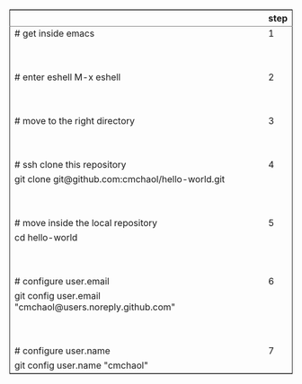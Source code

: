 <table border="2" cellspacing="0" cellpadding="6" rules="groups" frame="hsides">


<colgroup>
<col  class="left" />

<col  class="right" />
</colgroup>
<thead>
<tr>
<th scope="col" class="left">&#xa0;</th>
<th scope="col" class="right">step</th>
</tr>
</thead>

<tbody>
<tr>
<td class="left"># get inside emacs</td>
<td class="right">1</td>
</tr>


<tr>
<td class="left">&#xa0;</td>
<td class="right">&#xa0;</td>
</tr>


<tr>
<td class="left">&#xa0;</td>
<td class="right">&#xa0;</td>
</tr>


<tr>
<td class="left"># enter eshell M-x eshell</td>
<td class="right">2</td>
</tr>


<tr>
<td class="left">&#xa0;</td>
<td class="right">&#xa0;</td>
</tr>


<tr>
<td class="left">&#xa0;</td>
<td class="right">&#xa0;</td>
</tr>


<tr>
<td class="left"># move to the right directory</td>
<td class="right">3</td>
</tr>


<tr>
<td class="left">&#xa0;</td>
<td class="right">&#xa0;</td>
</tr>


<tr>
<td class="left">&#xa0;</td>
<td class="right">&#xa0;</td>
</tr>


<tr>
<td class="left"># ssh clone this repository</td>
<td class="right">4</td>
</tr>


<tr>
<td class="left">git clone git@github.com:cmchaol/hello-world.git</td>
<td class="right">&#xa0;</td>
</tr>


<tr>
<td class="left">&#xa0;</td>
<td class="right">&#xa0;</td>
</tr>


<tr>
<td class="left">&#xa0;</td>
<td class="right">&#xa0;</td>
</tr>


<tr>
<td class="left"># move inside the local repository</td>
<td class="right">5</td>
</tr>


<tr>
<td class="left">cd hello-world</td>
<td class="right">&#xa0;</td>
</tr>


<tr>
<td class="left">&#xa0;</td>
<td class="right">&#xa0;</td>
</tr>


<tr>
<td class="left">&#xa0;</td>
<td class="right">&#xa0;</td>
</tr>


<tr>
<td class="left"># configure user.email</td>
<td class="right">6</td>
</tr>


<tr>
<td class="left">git config user.email "cmchaol@users.noreply.github.com"</td>
<td class="right">&#xa0;</td>
</tr>


<tr>
<td class="left">&#xa0;</td>
<td class="right">&#xa0;</td>
</tr>


<tr>
<td class="left">&#xa0;</td>
<td class="right">&#xa0;</td>
</tr>


<tr>
<td class="left"># configure user.name</td>
<td class="right">7</td>
</tr>


<tr>
<td class="left">git config user.name "cmchaol"</td>
<td class="right">&#xa0;</td>
</tr>
</tbody>
</table>
